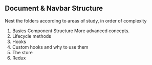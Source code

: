 ## Document & Navbar Structure 
Nest the folders according to areas of study, in order of complexity
 1. Basics Component Structure
 More advanced concepts. 
 1. Lifecycle methods
 2. Hooks
 3. Custom hooks and why to use them
 4. The store
 5. Redux
